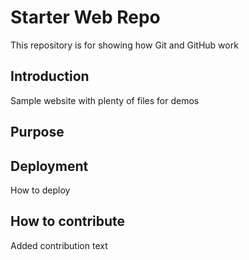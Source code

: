 # Starter Web Repo

This repository is for showing how Git and GitHub work

## Introduction

Sample website with plenty of files for demos

## Purpose


## Deployment
How to deploy

## How to contribute
Added contribution text